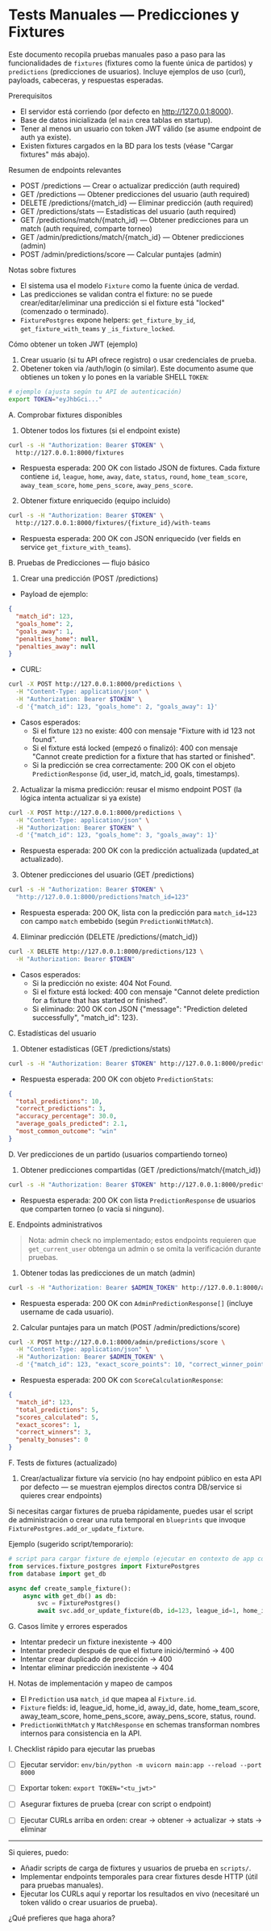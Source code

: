 # Tests Manuales — Predicciones y Fixtures

Este documento recopila pruebas manuales paso a paso para las funcionalidades de `fixtures` (fixtures como la fuente única de partidos) y `predictions` (predicciones de usuarios). Incluye ejemplos de uso (curl), payloads, cabeceras, y respuestas esperadas.

Prerequisitos
- El servidor está corriendo (por defecto en http://127.0.0.1:8000).
- Base de datos inicializada (el `main` crea tablas en startup).
- Tener al menos un usuario con token JWT válido (se asume endpoint de auth ya existe).
- Existen fixtures cargados en la BD para los tests (véase "Cargar fixtures" más abajo).

Resumen de endpoints relevantes
- POST /predictions — Crear o actualizar predicción (auth required)
- GET /predictions — Obtener predicciones del usuario (auth required)
- DELETE /predictions/{match_id} — Eliminar predicción (auth required)
- GET /predictions/stats — Estadísticas del usuario (auth required)
- GET /predictions/match/{match_id} — Obtener predicciones para un match (auth required, comparte torneo)
- GET /admin/predictions/match/{match_id} — Obtener predicciones (admin)
- POST /admin/predictions/score — Calcular puntajes (admin)

Notas sobre fixtures
- El sistema usa el modelo `Fixture` como la fuente única de verdad.
- Las predicciones se validan contra el fixture: no se puede crear/editar/eliminar una predicción si el fixture está "locked" (comenzado o terminado).
- `FixturePostgres` expone helpers: `get_fixture_by_id`, `get_fixture_with_teams` y `_is_fixture_locked`.

Cómo obtener un token JWT (ejemplo)
1. Crear usuario (si tu API ofrece registro) o usar credenciales de prueba.
2. Obetener token via /auth/login (o similar).
Este documento asume que obtienes un token y lo pones en la variable SHELL `TOKEN`:

```bash
# ejemplo (ajusta según tu API de autenticación)
export TOKEN="eyJhbGci..."
```

A. Comprobar fixtures disponibles

1) Obtener todos los fixtures (si el endpoint existe)

```bash
curl -s -H "Authorization: Bearer $TOKEN" \
  http://127.0.0.1:8000/fixtures
```

- Respuesta esperada: 200 OK con listado JSON de fixtures. Cada fixture contiene `id`, `league`, `home`, `away`, `date`, `status`, `round`, `home_team_score`, `away_team_score`, `home_pens_score`, `away_pens_score`.

2) Obtener fixture enriquecido (equipo incluido)

```bash
curl -s -H "Authorization: Bearer $TOKEN" \
  http://127.0.0.1:8000/fixtures/{fixture_id}/with-teams
```

- Respuesta esperada: 200 OK con JSON enriquecido (ver fields en service `get_fixture_with_teams`).

B. Pruebas de Predicciones — flujo básico

1) Crear una predicción (POST /predictions)

- Payload de ejemplo:
```json
{
  "match_id": 123,
  "goals_home": 2,
  "goals_away": 1,
  "penalties_home": null,
  "penalties_away": null
}
```

- CURL:
```bash
curl -X POST http://127.0.0.1:8000/predictions \
  -H "Content-Type: application/json" \
  -H "Authorization: Bearer $TOKEN" \
  -d '{"match_id": 123, "goals_home": 2, "goals_away": 1}'
```

- Casos esperados:
  - Si el fixture `123` no existe: 400 con mensaje "Fixture with id 123 not found".
  - Si el fixture está locked (empezó o finalizó): 400 con mensaje "Cannot create prediction for a fixture that has started or finished".
  - Si la predicción se crea correctamente: 200 OK con el objeto `PredictionResponse` (id, user_id, match_id, goals, timestamps).

2) Actualizar la misma predicción: reusar el mismo endpoint POST (la lógica intenta actualizar si ya existe)

```bash
curl -X POST http://127.0.0.1:8000/predictions \
  -H "Content-Type: application/json" \
  -H "Authorization: Bearer $TOKEN" \
  -d '{"match_id": 123, "goals_home": 3, "goals_away": 1}'
```

- Respuesta esperada: 200 OK con la predicción actualizada (updated_at actualizado).

3) Obtener predicciones del usuario (GET /predictions)

```bash
curl -s -H "Authorization: Bearer $TOKEN" \
  "http://127.0.0.1:8000/predictions?match_id=123"
```

- Respuesta esperada: 200 OK, lista con la predicción para `match_id=123` con campo `match` embebido (según `PredictionWithMatch`).

4) Eliminar predicción (DELETE /predictions/{match_id})

```bash
curl -X DELETE http://127.0.0.1:8000/predictions/123 \
  -H "Authorization: Bearer $TOKEN"
```

- Casos esperados:
  - Si la predicción no existe: 404 Not Found.
  - Si el fixture está locked: 400 con mensaje "Cannot delete prediction for a fixture that has started or finished".
  - Si eliminado: 200 OK con JSON {"message": "Prediction deleted successfully", "match_id": 123}.

C. Estadísticas del usuario

1) Obtener estadísticas (GET /predictions/stats)

```bash
curl -s -H "Authorization: Bearer $TOKEN" http://127.0.0.1:8000/predictions/stats
```

- Respuesta esperada: 200 OK con objeto `PredictionStats`:
```json
{
  "total_predictions": 10,
  "correct_predictions": 3,
  "accuracy_percentage": 30.0,
  "average_goals_predicted": 2.1,
  "most_common_outcome": "win"
}
```

D. Ver predicciones de un partido (usuarios compartiendo torneo)

1) Obtener predicciones compartidas (GET /predictions/match/{match_id})

```bash
curl -s -H "Authorization: Bearer $TOKEN" http://127.0.0.1:8000/predictions/match/123
```

- Respuesta esperada: 200 OK con lista `PredictionResponse` de usuarios que comparten torneo (o vacía si ninguno).

E. Endpoints administrativos

> Nota: admin check no implementado; estos endpoints requieren que `get_current_user` obtenga un admin o se omita la verificación durante pruebas.

1) Obtener todas las predicciones de un match (admin)

```bash
curl -s -H "Authorization: Bearer $ADMIN_TOKEN" http://127.0.0.1:8000/admin/predictions/match/123
```

- Respuesta esperada: 200 OK con `AdminPredictionResponse[]` (incluye username de cada usuario).

2) Calcular puntajes para un match (POST /admin/predictions/score)

```bash
curl -X POST http://127.0.0.1:8000/admin/predictions/score \
  -H "Content-Type: application/json" \
  -H "Authorization: Bearer $ADMIN_TOKEN" \
  -d '{"match_id": 123, "exact_score_points": 10, "correct_winner_points": 5, "penalty_bonus_points": 3}'
```

- Respuesta esperada: 200 OK con `ScoreCalculationResponse`:
```json
{
  "match_id": 123,
  "total_predictions": 5,
  "scores_calculated": 5,
  "exact_scores": 1,
  "correct_winners": 3,
  "penalty_bonuses": 0
}
```

F. Tests de fixtures (actualizado)

1) Crear/actualizar fixture vía servicio (no hay endpoint público en esta API por defecto — se muestran ejemplos directos contra DB/service si quieres crear endpoints)

Si necesitas cargar fixtures de prueba rápidamente, puedes usar el script de administración o crear una ruta temporal en `blueprints` que invoque `FixturePostgres.add_or_update_fixture`.

Ejemplo (sugerido script/temporario):

```python
# script para cargar fixture de ejemplo (ejecutar en contexto de app con db)
from services.fixture_postgres import FixturePostgres
from database import get_db

async def create_sample_fixture():
    async with get_db() as db:
        svc = FixturePostgres()
        await svc.add_or_update_fixture(db, id=123, league_id=1, home_id=10, away_id=20, date=datetime.utcnow(), home_team_score=None, away_team_score=None, home_pens_score=None, away_pens_score=None, status=FixtureStatus.SCHEDULED, round="Group A")
```

G. Casos límite y errores esperados
- Intentar predecir un fixture inexistente → 400
- Intentar predecir después de que el fixture inició/terminó → 400
- Intentar crear duplicado de predicción → 400
- Intentar eliminar predicción inexistente → 404

H. Notas de implementación y mapeo de campos
- El `Prediction` usa `match_id` que mapea al `Fixture.id`.
- `Fixture` fields: id, league_id, home_id, away_id, date, home_team_score, away_team_score, home_pens_score, away_pens_score, status, round.
- `PredictionWithMatch` y `MatchResponse` en schemas transforman nombres internos para consistencia en la API.

I. Checklist rápido para ejecutar las pruebas
- [ ] Ejecutar servidor: `env/bin/python -m uvicorn main:app --reload --port 8000`
- [ ] Exportar token: `export TOKEN="<tu_jwt>"`
- [ ] Asegurar fixtures de prueba (crear con script o endpoint)
- [ ] Ejecutar CURLs arriba en orden: crear -> obtener -> actualizar -> stats -> eliminar


---
Si quieres, puedo:
- Añadir scripts de carga de fixtures y usuarios de prueba en `scripts/`.
- Implementar endpoints temporales para crear fixtures desde HTTP (útil para pruebas manuales).
- Ejecutar los CURLs aquí y reportar los resultados en vivo (necesitaré un token válido o crear usuarios de prueba).

¿Qué prefieres que haga ahora?